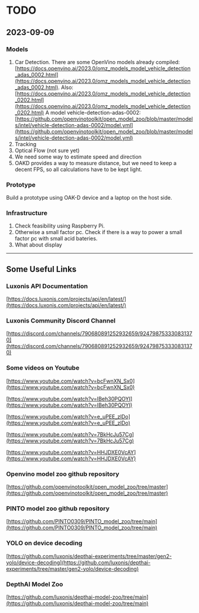 # TODO

## 2023-09-09
### Models
1. Car Detection. There are some OpenVino models already compiled: [https://docs.openvino.ai/2023.0/omz_models_model_vehicle_detection_adas_0002.html](https://docs.openvino.ai/2023.0/omz_models_model_vehicle_detection_adas_0002.html). Also: [https://docs.openvino.ai/2023.0/omz_models_model_vehicle_detection_0202.html](https://docs.openvino.ai/2023.0/omz_models_model_vehicle_detection_0202.html)
A model vehicle-detection-adas-0002: [https://github.com/openvinotoolkit/open_model_zoo/blob/master/models/intel/vehicle-detection-adas-0002/model.yml](https://github.com/openvinotoolkit/open_model_zoo/blob/master/models/intel/vehicle-detection-adas-0002/model.yml)
2. Tracking
3. Optical Flow (not sure yet)
4. We need some way to estimate speed and direction
5. OAKD provides a way to measure distance, but we need to keep a decent FPS, so all calculations have to be kept light.

### Prototype
Build a prototype using OAK-D device and a laptop on the host side. 

### Infrastructure
1. Check feasibility using Raspberry Pi.
2. Otherwise a small factor pc. Check if there is a way to power a small factor pc with small acid bateries.
3. What about display


---
## Some Useful Links

### Luxonis API Documentation
[https://docs.luxonis.com/projects/api/en/latest/](https://docs.luxonis.com/projects/api/en/latest/)


### Luxonis Community Discord Channel
[https://discord.com/channels/790680891252932659/924798753330831370](https://discord.com/channels/790680891252932659/924798753330831370)

### Some videos on Youtube

[https://www.youtube.com/watch?v=bcFwnXN_Sx0](https://www.youtube.com/watch?v=bcFwnXN_Sx0)

[https://www.youtube.com/watch?v=IBeh30PQOYI](https://www.youtube.com/watch?v=IBeh30PQOYI)

[https://www.youtube.com/watch?v=e_uPEE_zlDo](https://www.youtube.com/watch?v=e_uPEE_zlDo)

[https://www.youtube.com/watch?v=7BkHcJu57Cg](https://www.youtube.com/watch?v=7BkHcJu57Cg)

[https://www.youtube.com/watch?v=HHJDXE0VcAY](https://www.youtube.com/watch?v=HHJDXE0VcAY)

### Openvino model zoo github repository
[https://github.com/openvinotoolkit/open_model_zoo/tree/master](https://github.com/openvinotoolkit/open_model_zoo/tree/master)

### PINTO model zoo github repository
[https://github.com/PINTO0309/PINTO_model_zoo/tree/main](https://github.com/PINTO0309/PINTO_model_zoo/tree/main)

### YOLO on device decoding
[https://github.com/luxonis/depthai-experiments/tree/master/gen2-yolo/device-decoding](https://github.com/luxonis/depthai-experiments/tree/master/gen2-yolo/device-decoding)

### DepthAI Model Zoo
[https://github.com/luxonis/depthai-model-zoo/tree/main](https://github.com/luxonis/depthai-model-zoo/tree/main)